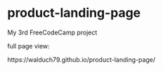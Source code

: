 # product-landing-page
My 3rd FreeCodeCamp project
<p>full page view:</p>
https://walduch79.github.io/product-landing-page/
